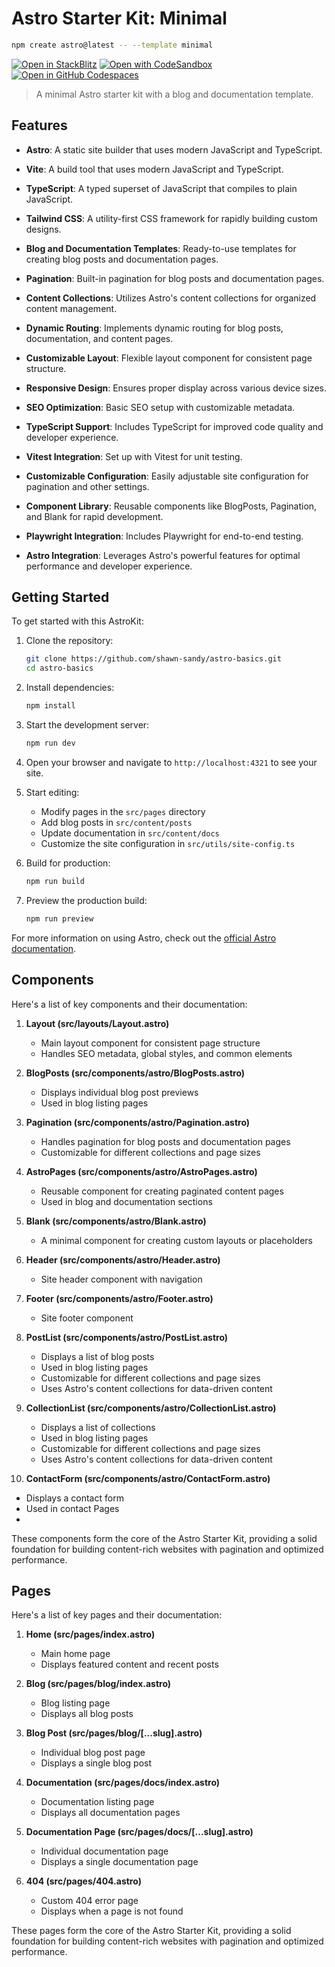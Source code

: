 # Astro Starter Kit: Minimal
```sh
npm create astro@latest -- --template minimal
```

[![Open in StackBlitz](https://developer.stackblitz.com/img/open_in_stackblitz.svg)](https://stackblitz.com/github/withastro/astro/tree/latest/examples/minimal)
[![Open with CodeSandbox](https://assets.codesandbox.io/github/button-edit-lime.svg)](https://github.com/shawn-sandy/astro-basics)
[![Open in GitHub Codespaces](https://github.com/codespaces/badge.svg)](https://github.com/shawn-sandy/astro-basics)

> A minimal Astro starter kit with a blog and documentation template.

## Features

- **Astro**: A static site builder that uses modern JavaScript and TypeScript.
- **Vite**: A build tool that uses modern JavaScript and TypeScript.
- **TypeScript**: A typed superset of JavaScript that compiles to plain JavaScript.
- **Tailwind CSS**: A utility-first CSS framework for rapidly building custom designs.

- **Blog and Documentation Templates**: Ready-to-use templates for creating blog posts and documentation pages.
- **Pagination**: Built-in pagination for blog posts and documentation pages.
- **Content Collections**: Utilizes Astro's content collections for organized content management.
- **Dynamic Routing**: Implements dynamic routing for blog posts, documentation, and content pages.
- **Customizable Layout**: Flexible layout component for consistent page structure.
- **Responsive Design**: Ensures proper display across various device sizes.
- **SEO Optimization**: Basic SEO setup with customizable metadata.
- **TypeScript Support**: Includes TypeScript for improved code quality and developer experience.
- **Vitest Integration**: Set up with Vitest for unit testing.
- **Customizable Configuration**: Easily adjustable site configuration for pagination and other settings.
- **Component Library**: Reusable components like BlogPosts, Pagination, and Blank for rapid development.
- **Playwright Integration**: Includes Playwright for end-to-end testing.
- **Astro Integration**: Leverages Astro's powerful features for optimal performance and developer experience.

## Getting Started

To get started with this AstroKit:

1. Clone the repository:
   ```sh
   git clone https://github.com/shawn-sandy/astro-basics.git
   cd astro-basics
   ```

2. Install dependencies:
   ```sh
   npm install
   ```

3. Start the development server:
   ```sh
   npm run dev
   ```

4. Open your browser and navigate to `http://localhost:4321` to see your site.

5. Start editing:
   - Modify pages in the `src/pages` directory
   - Add blog posts in `src/content/posts`
   - Update documentation in `src/content/docs`
   - Customize the site configuration in `src/utils/site-config.ts`

6. Build for production:
   ```sh
   npm run build
   ```

7. Preview the production build:
   ```sh
   npm run preview
   ```

For more information on using Astro, check out the [official Astro documentation](https://docs.astro.build).

## Components

Here's a list of key components and their documentation:

1. **Layout (src/layouts/Layout.astro)**
   - Main layout component for consistent page structure
   - Handles SEO metadata, global styles, and common elements

2. **BlogPosts (src/components/astro/BlogPosts.astro)**
   - Displays individual blog post previews
   - Used in blog listing pages

3. **Pagination (src/components/astro/Pagination.astro)**
   - Handles pagination for blog posts and documentation pages
   - Customizable for different collections and page sizes

4. **AstroPages (src/components/astro/AstroPages.astro)**
   - Reusable component for creating paginated content pages
   - Used in blog and documentation sections

5. **Blank (src/components/astro/Blank.astro)**
   - A minimal component for creating custom layouts or placeholders

6. **Header (src/components/astro/Header.astro)**
   - Site header component with navigation

7. **Footer (src/components/astro/Footer.astro)**
   - Site footer component

8. **PostList (src/components/astro/PostList.astro)**
   - Displays a list of blog posts
   - Used in blog listing pages
   - Customizable for different collections and page sizes
   - Uses Astro's content collections for data-driven content
9. **CollectionList (src/components/astro/CollectionList.astro)**
   - Displays a list of collections
   - Used in blog listing pages
   - Customizable for different collections and page sizes
   - Uses Astro's content collections for data-driven content
10. **ContactForm (src/components/astro/ContactForm.astro)**
   - Displays a contact form
   - Used in contact Pages
   - 

These components form the core of the Astro Starter Kit, providing a solid foundation for building content-rich websites with pagination and optimized performance.

## Pages

Here's a list of key pages and their documentation:

1. **Home (src/pages/index.astro)**
   - Main home page
   - Displays featured content and recent posts

2. **Blog (src/pages/blog/index.astro)**
   - Blog listing page
   - Displays all blog posts

3. **Blog Post (src/pages/blog/[...slug].astro)**
   - Individual blog post page
   - Displays a single blog post

4. **Documentation (src/pages/docs/index.astro)**
   - Documentation listing page
   - Displays all documentation pages

5. **Documentation Page (src/pages/docs/[...slug].astro)**
   - Individual documentation page
   - Displays a single documentation page

6. **404 (src/pages/404.astro)**
   - Custom 404 error page
   - Displays when a page is not found

These pages form the core of the Astro Starter Kit, providing a solid foundation for building content-rich websites with pagination and optimized performance.
